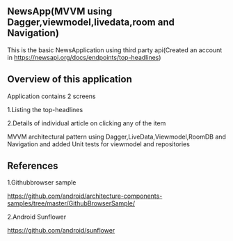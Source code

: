 ## NewsApp(MVVM using Dagger,viewmodel,livedata,room and Navigation)

This is the basic NewsApplication using third party api(Created an account in https://newsapi.org/docs/endpoints/top-headlines)

## Overview of this application
Application contains 2 screens

1.Listing the top-headlines 

2.Details of individual article on clicking any of the item


MVVM architectural pattern using Dagger,LiveData,Viewmodel,RoomDB and Navigation and added Unit tests for viewmodel and repositories


## References 

1.Githubbrowser sample

https://github.com/android/architecture-components-samples/tree/master/GithubBrowserSample/

2.Android Sunflower

https://github.com/android/sunflower





